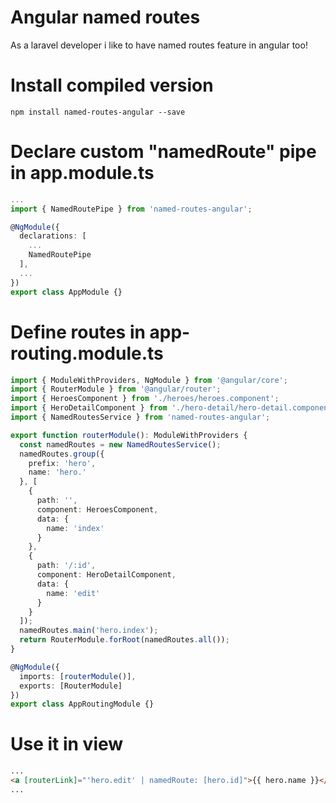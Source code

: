# Angular named routes
As a laravel developer i like to have named routes feature in angular too!

# Install compiled version
```
npm install named-routes-angular --save
```

# Declare custom "namedRoute" pipe in app.module.ts
```typescript
...
import { NamedRoutePipe } from 'named-routes-angular';

@NgModule({
  declarations: [
    ...
    NamedRoutePipe
  ],
  ...
})
export class AppModule {}
```

# Define routes in app-routing.module.ts
```typescript
import { ModuleWithProviders, NgModule } from '@angular/core';
import { RouterModule } from '@angular/router';
import { HeroesComponent } from './heroes/heroes.component';
import { HeroDetailComponent } from './hero-detail/hero-detail.component';
import { NamedRoutesService } from 'named-routes-angular';

export function routerModule(): ModuleWithProviders {
  const namedRoutes = new NamedRoutesService();
  namedRoutes.group({
    prefix: 'hero',
    name: 'hero.'
  }, [
    {
      path: '',
      component: HeroesComponent,
      data: {
        name: 'index'
      }
    },
    {
      path: '/:id',
      component: HeroDetailComponent,
      data: {
        name: 'edit'
      }
    }
  ]);
  namedRoutes.main('hero.index');
  return RouterModule.forRoot(namedRoutes.all());
}

@NgModule({
  imports: [routerModule()],
  exports: [RouterModule]
})
export class AppRoutingModule {}
```

# Use it in view
```html
...
<a [routerLink]="'hero.edit' | namedRoute: [hero.id]">{{ hero.name }}</a>
...
```
